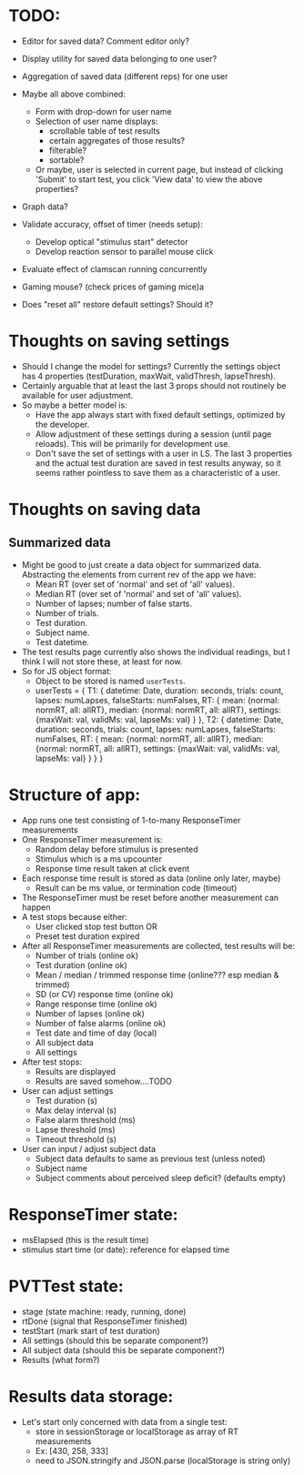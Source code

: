 # TODO:
* Editor for saved data? Comment editor only?
* Display utility for saved data belonging to one user?
* Aggregation of saved data (different reps) for one user
* Maybe all above combined:
    * Form with drop-down for user name
    * Selection of user name displays:
        * scrollable table of test results
        * certain aggregates of those results?
        * filterable?
        * sortable?
    * Or maybe, user is selected in current page, but instead of clicking 'Submit' to start test, you click 'View data' to view the above properties?


* Graph data?
* Validate accuracy, offset of timer (needs setup):
    * Develop optical "stimulus start" detector
    * Develop reaction sensor to parallel mouse click
* Evaluate effect of clamscan running concurrently
* Gaming mouse? (check prices of gaming mice)a
* Does "reset all" restore default settings? Should it?

# Thoughts on saving settings
* Should I change the model for settings? Currently the settings object has 4 properties (testDuration, maxWait, validThresh, lapseThresh). 
* Certainly arguable that at least the last 3 props should not routinely be available for user adjustment.
* So maybe a better model is:
    * Have the app always start with fixed default settings, optimized by the developer.
    * Allow adjustment of these settings during a session (until page reloads). This will be primarily for development use.
    * Don't save the set of settings with a user in LS. The last 3 properties and the actual test duration are saved in test results anyway, so it seems rather pointless to save them as a characteristic of a user.



# Thoughts on saving data
## Summarized data
* Might be good to just create a data object for summarized data. Abstracting the elements from current rev of the app we have:
    * Mean RT (over set of 'normal' and set of 'all' values).
    * Median RT (over set of 'normal' and set of 'all' values).
    * Number of lapses; number of false starts.
    * Number of trials.
    * Test duration.
    * Subject name.
    * Test datetime.
* The test results page currently also shows the individual readings, but I think I will not store these, at least for now.
* So for JS object format:
    * Object to be stored is named `userTests`.
    * userTests = {
        T1: {
            datetime: Date, duration: seconds, trials: count, lapses: numLapses, falseStarts: numFalses, RT: {
                mean: {normal: normRT, all: allRT},
                median: {normal: normRT, all: allRT}, 
                settings: {maxWait: val, validMs: val, lapseMs: val}
            }
        },
        T2: {
            datetime: Date, duration: seconds, trials: count, lapses: numLapses, falseStarts: numFalses, RT: {
                mean: {normal: normRT, all: allRT},
                median: {normal: normRT, all: allRT}, 
                settings: {maxWait: val, validMs: val, lapseMs: val}
            }
        }
    }



# Structure of app:
* App runs one test consisting of 1-to-many ResponseTimer measurements
* One ResponseTimer measurement is:
  * Random delay before stimulus is presented
  * Stimulus which is a ms upcounter
  * Response time result taken at click event
* Each response time result is stored as data (online only later, maybe)
  * Result can be ms value, or termination code (timeout)
* The ResponseTimer must be reset before another measurement can happen
* A test stops because either:
  * User clicked stop test button OR
  * Preset test duration expired
* After all ResponseTimer measurements are collected, test results will be:
  * Number of trials (online ok)
  * Test duration (online ok)
  * Mean / median / trimmed response time (online??? esp median & trimmed)
  * SD (or CV) response time (online ok)
  * Range response time (online ok)
  * Number of lapses (online ok)
  * Number of false alarms (online ok)
  * Test date and time of day (local)
  * All subject data
  * All settings
* After test stops: 
  * Results are displayed
  * Results are saved somehow....TODO
* User can adjust settings
  * Test duration (s)
  * Max delay interval (s)
  * False alarm threshold (ms)
  * Lapse threshold (ms)
  * Timeout threshold (s)
* User can input / adjust subject data
  * Subject data defaults to same as previous test (unless noted)
  * Subject name
  * Subject comments about perceived sleep deficit? (defaults empty)

# ResponseTimer state:
* msElapsed (this is the result time)
* stimulus start time (or date): reference for elapsed time

# PVTTest state:
* stage (state machine: ready, running, done)
* rtDone (signal that ResponseTimer finished)
* testStart (mark start of test duration)
* All settings (should this be separate component?)
* All subject data (should this be separate component?)
* Results (what form?)

# Results data storage:
* Let's start only concerned with data from a single test:
  * store in sessionStorage or localStorage as array of RT measurements
  * Ex: [430, 258, 333]
  * need to JSON.stringify and JSON.parse (localStorage is string only)
